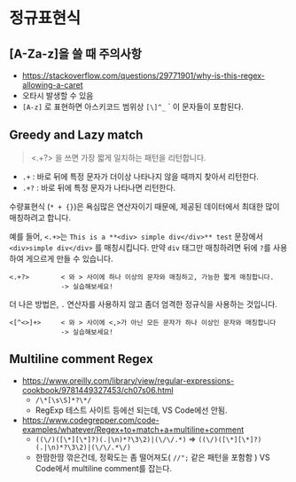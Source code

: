 # 정규표현식

## [A-Za-z]을 쓸 때 주의사항 

* https://stackoverflow.com/questions/29771901/why-is-this-regex-allowing-a-caret
* 오타시 발생할 수 있음
* `[A-z]` 로 표현하면 아스키코드 범위상 `[\]^_` ` 이 문자들이 포함된다. 

## Greedy and Lazy match

> <.+?> 을 쓰면 가장 짧게 일치하는 패턴을 리턴합니다.

* `.+`  : 바로 뒤에 특정 문자가 더이상 나타나지 않을 때까지 찾아서 리턴한다.
* `.+?` : 바로 뒤에 특정 문자가 나타나면 리턴한다.

수량표현식 (`* + {}`)은 욕심많은 연산자이기 때문에, 제공된 데이터에서 최대한 많이 매칭하려고 합니다.

예를 들어, `<.+>`는 `This is a **<div> simple div</div>** test` 문장에서 `<div>simple div</div>` 를 매칭시킵니다. 만약 `div` 태그만 매칭하려면 뒤에 `?`를 사용하여 게으르게 만들 수 있습니다.

```
<.+?>        < 와 > 사이에 하나 이상의 문자와 매칭하고, 가능한 짧게 매칭합니다.
             -> 실습해보세요!
```

더 나은 방법은, `.` 연산자를 사용하지 않고 좀더 엄격한 정규식을 사용하는 것입니다.

```
<[^<>]+>     < 와 > 사이에 <,>가 아닌 모든 문자가 하나 이상인 문자와 매칭합니다
             -> 실습해보세요!
```



## Multiline comment Regex

* https://www.oreilly.com/library/view/regular-expressions-cookbook/9781449327453/ch07s06.html
  * `/\*[\s\S]*?\*/` 
  * RegExp 테스트 사이트 등에선 되는데, VS Code에선 안됨.
* https://www.codegrepper.com/code-examples/whatever/Regex+to+match+a+multiline+comment
  * `((\/)([\*][\*]?)(.|\n)*?\3\2)|(\/\/.*)`  =>  `((\/)([\*][\*]?)(.|\n)*?\3\2)|(\/\/.*\/)`  
  * 한땀한땀 깎은건데, 정확도는 좀 떨어져도( `//";` 같은 패턴을 포함함 ) VS Code에서 multiline comment를 잡는다.
